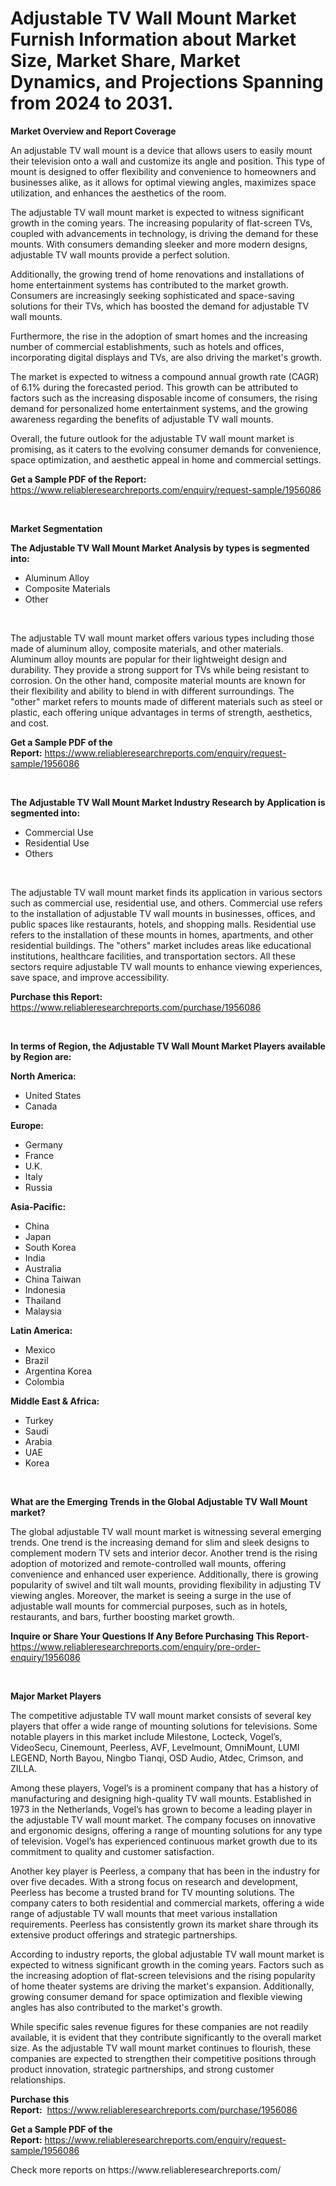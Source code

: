 <p><h1>Adjustable TV Wall Mount Market Furnish Information about Market Size, Market Share, Market Dynamics, and Projections Spanning from 2024 to 2031.</h1></p><p><strong>Market Overview and Report Coverage</strong></p>
<p><p>An adjustable TV wall mount is a device that allows users to easily mount their television onto a wall and customize its angle and position. This type of mount is designed to offer flexibility and convenience to homeowners and businesses alike, as it allows for optimal viewing angles, maximizes space utilization, and enhances the aesthetics of the room.</p><p>The adjustable TV wall mount market is expected to witness significant growth in the coming years. The increasing popularity of flat-screen TVs, coupled with advancements in technology, is driving the demand for these mounts. With consumers demanding sleeker and more modern designs, adjustable TV wall mounts provide a perfect solution.</p><p>Additionally, the growing trend of home renovations and installations of home entertainment systems has contributed to the market growth. Consumers are increasingly seeking sophisticated and space-saving solutions for their TVs, which has boosted the demand for adjustable TV wall mounts.</p><p>Furthermore, the rise in the adoption of smart homes and the increasing number of commercial establishments, such as hotels and offices, incorporating digital displays and TVs, are also driving the market's growth.</p><p>The market is expected to witness a compound annual growth rate (CAGR) of 6.1% during the forecasted period. This growth can be attributed to factors such as the increasing disposable income of consumers, the rising demand for personalized home entertainment systems, and the growing awareness regarding the benefits of adjustable TV wall mounts.</p><p>Overall, the future outlook for the adjustable TV wall mount market is promising, as it caters to the evolving consumer demands for convenience, space optimization, and aesthetic appeal in home and commercial settings.</p></p>
<p><strong>Get a Sample PDF of the Report:</strong> <a href="https://www.reliableresearchreports.com/enquiry/request-sample/1956086">https://www.reliableresearchreports.com/enquiry/request-sample/1956086</a></p>
<p>&nbsp;</p>
<p><strong>Market Segmentation</strong></p>
<p><strong>The Adjustable TV Wall Mount Market Analysis by types is segmented into:</strong></p>
<p><ul><li>Aluminum Alloy</li><li>Composite Materials</li><li>Other</li></ul></p>
<p>&nbsp;</p>
<p><p>The adjustable TV wall mount market offers various types including those made of aluminum alloy, composite materials, and other materials. Aluminum alloy mounts are popular for their lightweight design and durability. They provide a strong support for TVs while being resistant to corrosion. On the other hand, composite material mounts are known for their flexibility and ability to blend in with different surroundings. The "other" market refers to mounts made of different materials such as steel or plastic, each offering unique advantages in terms of strength, aesthetics, and cost.</p></p>
<p><strong>Get a Sample PDF of the Report:</strong>&nbsp;<a href="https://www.reliableresearchreports.com/enquiry/request-sample/1956086">https://www.reliableresearchreports.com/enquiry/request-sample/1956086</a></p>
<p>&nbsp;</p>
<p><strong>The Adjustable TV Wall Mount Market Industry Research by Application is segmented into:</strong></p>
<p><ul><li>Commercial Use</li><li>Residential Use</li><li>Others</li></ul></p>
<p>&nbsp;</p>
<p><p>The adjustable TV wall mount market finds its application in various sectors such as commercial use, residential use, and others. Commercial use refers to the installation of adjustable TV wall mounts in businesses, offices, and public spaces like restaurants, hotels, and shopping malls. Residential use refers to the installation of these mounts in homes, apartments, and other residential buildings. The "others" market includes areas like educational institutions, healthcare facilities, and transportation sectors. All these sectors require adjustable TV wall mounts to enhance viewing experiences, save space, and improve accessibility.</p></p>
<p><strong>Purchase this Report:</strong>&nbsp; <a href="https://www.reliableresearchreports.com/purchase/1956086">https://www.reliableresearchreports.com/purchase/1956086</a></p>
<p>&nbsp;</p>
<p><strong>In terms of Region, the Adjustable TV Wall Mount Market Players available by Region are:</strong></p>
<p>
    <p> <strong> North America: </strong>
        <ul>
            <li>United States</li>
            <li>Canada</li>
        </ul>
        </p> 
    <p> <strong> Europe: </strong>
        <ul>
            <li>Germany</li>
            <li>France</li>
            <li>U.K.</li>
            <li>Italy</li>
            <li>Russia</li>
        </ul>
        </p> 
    <p> <strong> Asia-Pacific: </strong>
        <ul>
            <li>China</li>
            <li>Japan</li>
            <li>South Korea</li>
            <li>India</li>
            <li>Australia</li>
            <li>China Taiwan</li>
            <li>Indonesia</li>
            <li>Thailand</li>
            <li>Malaysia</li>
        </ul>
        </p> 
    <p> <strong> Latin America: </strong>
        <ul>
            <li>Mexico</li>
            <li>Brazil</li>
            <li>Argentina Korea</li>
            <li>Colombia</li>
        </ul>
        </p> 
    <p> <strong> Middle East & Africa: </strong>
        <ul>
            <li>Turkey</li>
            <li>Saudi</li>
            <li>Arabia</li>
            <li>UAE</li>
            <li>Korea</li>
        </ul>
    </p>
    </p>
<p>&nbsp;</p>
<p><strong>What are the Emerging Trends in the Global Adjustable TV Wall Mount market?</strong></p>
<p><p>The global adjustable TV wall mount market is witnessing several emerging trends. One trend is the increasing demand for slim and sleek designs to complement modern TV sets and interior decor. Another trend is the rising adoption of motorized and remote-controlled wall mounts, offering convenience and enhanced user experience. Additionally, there is growing popularity of swivel and tilt wall mounts, providing flexibility in adjusting TV viewing angles. Moreover, the market is seeing a surge in the use of adjustable wall mounts for commercial purposes, such as in hotels, restaurants, and bars, further boosting market growth.</p></p>
<p><strong>Inquire or Share Your Questions If Any Before Purchasing This Report</strong>- <a href="https://www.reliableresearchreports.com/enquiry/pre-order-enquiry/1956086">https://www.reliableresearchreports.com/enquiry/pre-order-enquiry/1956086</a></p>
<p>&nbsp;</p>
<p><strong>Major Market Players</strong></p>
<p><p>The competitive adjustable TV wall mount market consists of several key players that offer a wide range of mounting solutions for televisions. Some notable players in this market include Milestone, Locteck, Vogel’s, VideoSecu, Cinemount, Peerless, AVF, Levelmount, OmniMount, LUMI LEGEND, North Bayou, Ningbo Tianqi, OSD Audio, Atdec, Crimson, and ZILLA.</p><p>Among these players, Vogel’s is a prominent company that has a history of manufacturing and designing high-quality TV wall mounts. Established in 1973 in the Netherlands, Vogel’s has grown to become a leading player in the adjustable TV wall mount market. The company focuses on innovative and ergonomic designs, offering a range of mounting solutions for any type of television. Vogel’s has experienced continuous market growth due to its commitment to quality and customer satisfaction.</p><p>Another key player is Peerless, a company that has been in the industry for over five decades. With a strong focus on research and development, Peerless has become a trusted brand for TV mounting solutions. The company caters to both residential and commercial markets, offering a wide range of adjustable TV wall mounts that meet various installation requirements. Peerless has consistently grown its market share through its extensive product offerings and strategic partnerships.</p><p>According to industry reports, the global adjustable TV wall mount market is expected to witness significant growth in the coming years. Factors such as the increasing adoption of flat-screen televisions and the rising popularity of home theater systems are driving the market's expansion. Additionally, growing consumer demand for space optimization and flexible viewing angles has also contributed to the market's growth.</p><p>While specific sales revenue figures for these companies are not readily available, it is evident that they contribute significantly to the overall market size. As the adjustable TV wall mount market continues to flourish, these companies are expected to strengthen their competitive positions through product innovation, strategic partnerships, and strong customer relationships.</p></p>
<p><strong>Purchase this Report:</strong>&nbsp;&nbsp;<a href="https://www.reliableresearchreports.com/purchase/1956086">https://www.reliableresearchreports.com/purchase/1956086</a></p>
<p></p>
<p><strong>Get a Sample PDF of the Report:</strong>&nbsp;<a href="https://www.reliableresearchreports.com/enquiry/request-sample/1956086">https://www.reliableresearchreports.com/enquiry/request-sample/1956086</a></p>
<p>Check more reports on https://www.reliableresearchreports.com/</p>